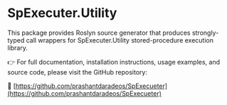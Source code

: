 ﻿# SpExecuter.Utility

This package provides Roslyn source generator that produces strongly-typed call wrappers for SpExecuter.Utility stored-procedure execution library.

👉 For full documentation, installation instructions, usage examples, and source code, please visit the GitHub repository:

🔗 [https://github.com/prashantdaradeos/SpExecueter](https://github.com/prashantdaradeos/SpExecueter)
